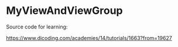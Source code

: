 # MyViewAndViewGroup

Source code for learning:

https://www.dicoding.com/academies/14/tutorials/1663?from=19627
